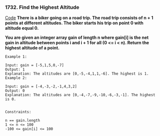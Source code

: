 ### 1732. Find the Highest Altitude

[Code](https://leetcode.com/problems/find-the-highest-altitude/)
**There is a biker going on a road trip. The road trip consists of n + 1 points at different altitudes. The biker starts his trip on point 0 with altitude equal 0.**

**You are given an integer array gain of length n where gain[i] is the net gain in altitude between points i​​​​​​ and i + 1 for all (0 <= i < n). Return the highest altitude of a point.**

 
```
Example 1:

Input: gain = [-5,1,5,0,-7]
Output: 1
Explanation: The altitudes are [0,-5,-4,1,1,-6]. The highest is 1.
Example 2:

Input: gain = [-4,-3,-2,-1,4,3,2]
Output: 0
Explanation: The altitudes are [0,-4,-7,-9,-10,-6,-3,-1]. The highest is 0.
 

Constraints:

n == gain.length
1 <= n <= 100
-100 <= gain[i] <= 100
```